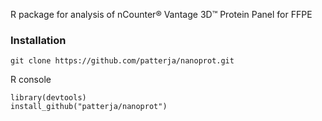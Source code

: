 R package for analysis of nCounter® Vantage 3D™ Protein Panel for FFPE

### Installation
```
git clone https://github.com/patterja/nanoprot.git
```

R console
```
library(devtools)
install_github("patterja/nanoprot")
```


